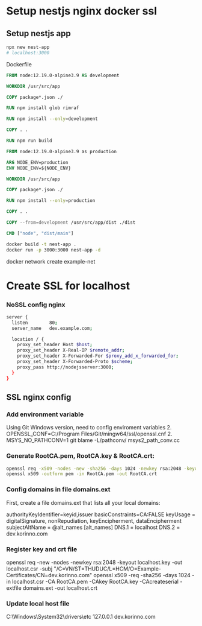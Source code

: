 # Setup nestjs nginx docker ssl

## Setup nestjs app
```sh
npx new nest-app
# localhost:3000
```

Dockerfile
```dockerfile
FROM node:12.19.0-alpine3.9 AS development

WORKDIR /usr/src/app

COPY package*.json ./

RUN npm install glob rimraf

RUN npm install --only=development

COPY . .

RUN npm run build

FROM node:12.19.0-alpine3.9 as production

ARG NODE_ENV=production
ENV NODE_ENV=${NODE_ENV}

WORKDIR /usr/src/app

COPY package*.json ./

RUN npm install --only=production

COPY . .

COPY --from=development /usr/src/app/dist ./dist

CMD ["node", "dist/main"]

```

```sh
docker build -t nest-app .
docker run -p 3000:3000 nest-app -d
```


docker network create example-net

# Create SSL for localhost

### NoSSL config nginx
```sh
server {
  listen        80;
  server_name   dev.example.com;

  location / {
    proxy_set_header Host $host;
    proxy_set_header X-Real-IP $remote_addr;
    proxy_set_header X-Forwarded-For $proxy_add_x_forwarded_for;
    proxy_set_header X-Forwarded-Proto $scheme;
    proxy_pass http://nodejsserver:3000;
  }
}
```
## SSL nginx config
### Add environment variable 

Using Git Windows version, need to config enviroment variables
2. OPENSSL_CONF=C:/Program Files/Git/mingw64/ssl/openssl.cnf
2. MSYS_NO_PATHCONV=1 git blame -L/pathconv/ msys2_path_conv.cc


### Generate RootCA.pem, RootCA.key & RootCA.crt:

```sh
openssl req -x509 -nodes -new -sha256 -days 1024 -newkey rsa:2048 -keyout RootCA.key -out RootCA.pem -subj "/C=VN/CN=dev.korinno.com"
openssl x509 -outform pem -in RootCA.pem -out RootCA.crt
```

### Config domains in file domains.ext
First, create a file domains.ext that lists all your local domains:

authorityKeyIdentifier=keyid,issuer
basicConstraints=CA:FALSE
keyUsage = digitalSignature, nonRepudiation, keyEncipherment, dataEncipherment
subjectAltName = @alt_names
[alt_names]
DNS.1 = localhost
DNS.2 = dev.korinno.com


### Register key and crt file

openssl req -new -nodes -newkey rsa:2048 -keyout localhost.key -out localhost.csr -subj "/C=VN/ST=THUDUC/L=HCM/O=Example-Certificates/CN=dev.korinno.com"
openssl x509 -req -sha256 -days 1024 -in localhost.csr -CA RootCA.pem -CAkey RootCA.key -CAcreateserial -extfile domains.ext -out localhost.crt

### Update local host file
C:\Windows\System32\drivers\etc
127.0.0.1 dev.korinno.com